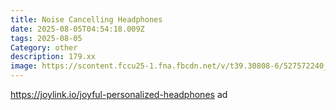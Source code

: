 ```yaml
---
title: Noise Cancelling Headphones
date: 2025-08-05T04:54:18.009Z
tags: 2025-08-05
Category: other
description: 179.xx
image: https://scontent.fccu25-1.fna.fbcdn.net/v/t39.30808-6/527572240_122184779546497286_148780476455736813_n.jpg?stp=dst-jpg_s720x720_tt6&_nc_cat=108&ccb=1-7&_nc_sid=aa7b47&_nc_ohc=VHAENDilubsQ7kNvwFh0Z3i&_nc_oc=Adnq6vJxeDolKfteyZKXA0Gn-8eOGeKUXIXFehqq3Im1nYfPGu2P7iHbNn-Bri48jXM&_nc_zt=23&_nc_ht=scontent.fccu25-1.fna&_nc_gid=PaLS1bwlTwL5dO_lSLUMtQ&oh=00_AfW3wqpMzG5FYiWZloHOM8B7vkJNSuCewV30uP5jmas_QA&oe=68975D70
---
```

https://joylink.io/joyful-personalized-headphones ad